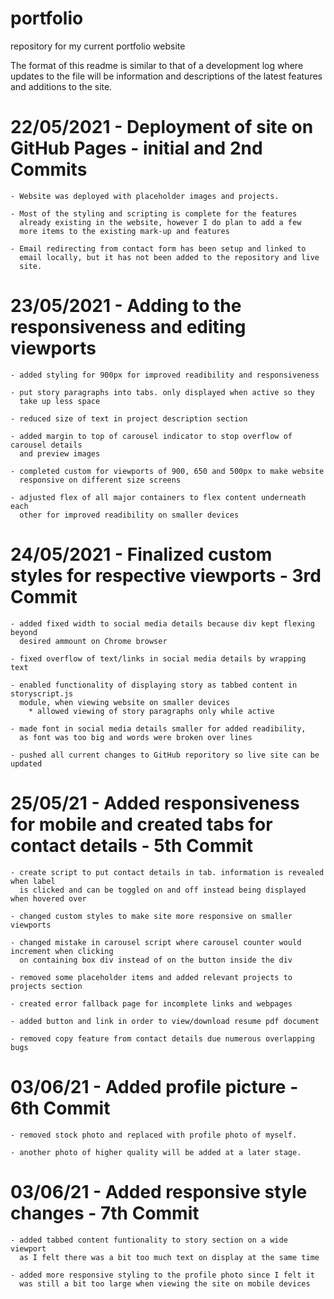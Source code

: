 # portfolio
repository for my current portfolio website

The format of this readme is similar to that of a development log where updates to the file
will be information and descriptions of the latest features and additions to the site.

# 22/05/2021 - Deployment of site on GitHub Pages - initial and 2nd Commits

    - Website was deployed with placeholder images and projects.

    - Most of the styling and scripting is complete for the features 
      already existing in the website, however I do plan to add a few
      more items to the existing mark-up and features

    - Email redirecting from contact form has been setup and linked to 
      email locally, but it has not been added to the repository and live
      site.

# 23/05/2021 - Adding to the responsiveness and editing viewports 

    - added styling for 900px for improved readibility and responsiveness

    - put story paragraphs into tabs. only displayed when active so they
      take up less space

    - reduced size of text in project description section

    - added margin to top of carousel indicator to stop overflow of carousel details
      and preview images

    - completed custom for viewports of 900, 650 and 500px to make website
      responsive on different size screens

    - adjusted flex of all major containers to flex content underneath each
      other for improved readibility on smaller devices

# 24/05/2021 - Finalized custom styles for respective viewports - 3rd Commit

    - added fixed width to social media details because div kept flexing beyond
      desired ammount on Chrome browser

    - fixed overflow of text/links in social media details by wrapping text

    - enabled functionality of displaying story as tabbed content in storyscript.js
      module, when viewing website on smaller devices
        * allowed viewing of story paragraphs only while active

    - made font in social media details smaller for added readibility,
      as font was too big and words were broken over lines
    
    - pushed all current changes to GitHub reporitory so live site can be updated

# 25/05/21 - Added responsiveness for mobile and created tabs for contact details - 5th Commit

    - create script to put contact details in tab. information is revealed when label
      is clicked and can be toggled on and off instead being displayed when hovered over

    - changed custom styles to make site more responsive on smaller viewports

    - changed mistake in carousel script where carousel counter would increment when clicking
      on containing box div instead of on the button inside the div

    - removed some placeholder items and added relevant projects to projects section

    - created error fallback page for incomplete links and webpages

    - added button and link in order to view/download resume pdf document

    - removed copy feature from contact details due numerous overlapping bugs

  # 03/06/21 - Added profile picture - 6th Commit

    - removed stock photo and replaced with profile photo of myself.

    - another photo of higher quality will be added at a later stage.

  # 03/06/21 - Added responsive style changes - 7th Commit

    - added tabbed content funtionality to story section on a wide viewport
      as I felt there was a bit too much text on display at the same time
    
    - added more responsive styling to the profile photo since I felt it
      was still a bit too large when viewing the site on mobile devices